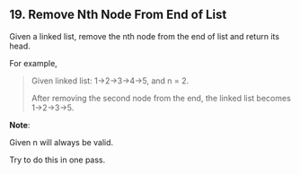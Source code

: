 ## 19. Remove Nth Node From End of List

Given a linked list, remove the nth node from the end of list and return its head.

For example,

>   Given linked list: 1->2->3->4->5, and n = 2.
>
>   After removing the second node from the end, the linked list becomes 1->2->3->5.

**Note**:

Given n will always be valid.

Try to do this in one pass.

